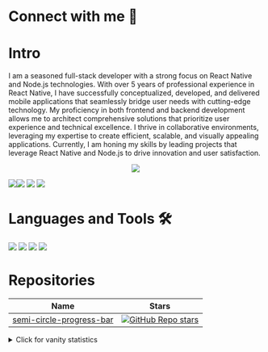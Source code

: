 # Connect with me :speech_balloon:

# Intro

<p>
  I am a seasoned full-stack developer with a strong focus on React Native and Node.js technologies. With over 5 years of professional experience in React Native, I have successfully conceptualized, developed, and delivered mobile applications that seamlessly bridge user needs with cutting-edge technology. My proficiency in both frontend and backend development allows me to architect comprehensive solutions that prioritize user experience and technical excellence. I thrive in collaborative environments, leveraging my expertise to create efficient, scalable, and visually appealing applications. Currently, I am honing my skills by leading projects that leverage React Native and Node.js to drive innovation and user satisfaction.
</p>

<p align="center">
<a href="https://stackoverflow.com/users/13806097/awais-ibrar"><img src="https://github-readme-stackoverflow.vercel.app/?userID=13806097" /></a>
</p>

  [<img src="https://img.shields.io/badge/linkedin-%230077B5.svg?&style=for-the-badge&logo=linkedin&logoColor=white">](https://www.linkedin.com/in/awais-ibrar-78874a148/)[<img src="https://img.shields.io/badge/YouTube-%23FF0000.svg?style=for-the-badge&logo=YouTube&logoColor=white">](https://www.youtube.com/channel/UCrnIStPcN1X_FE3dsWRSvKA) [<img src="https://img.shields.io/badge/Instagram-%23E4405F.svg?style=for-the-badge&logo=Instagram&logoColor=white">](https://www.instagram.com/iamawais7/) [<img src="https://img.shields.io/badge/Awais%20Ibrar-Email-orange">](mailto:awaisibrar7@gmail.com)

# Languages and Tools 🛠
  <div display="flex">
    <img src="https://img.shields.io/badge/javascript%20-%23F7DF1E.svg?&style=for-the-badge&logo=javascript&logoColor=black">
    <img src="https://img.shields.io/badge/typescript%20-%23007ACC.svg?&style=for-the-badge&logo=typescript&logoColor=white">
    <img src="https://img.shields.io/badge/react/react%20native%20-%2361DAFB.svg?&style=for-the-badge&logo=react&logoColor=white">
    <img src="https://img.shields.io/badge/Node.js-43853D.svg?&style=for-the-badge&logo=node.js&logoColor=white">
  </div>

# Repositories

| Name                                                                                                               | Stars                                                                                                                                                                                                                                                                            |
| ------------------------------------------------------------------------------------------------------------------ | -------------------------------------------------------------------------------------------------------------------------------------------------------------------------------------------------------------------------------------------------------------------------------- |
| [semi-circle-progress-bar](https://github.com/AwaisIbrar8/semiCircleProgressBar)                            | [![GitHub Repo stars](https://img.shields.io/github/stars/AwaisIbrar8/semiCircleProgressBar?style=social)](https://github.com/AwaisIbrar8/semiCircleProgressBar)       
                                                                    
<details>
<summary>Click for vanity statistics</summary>
